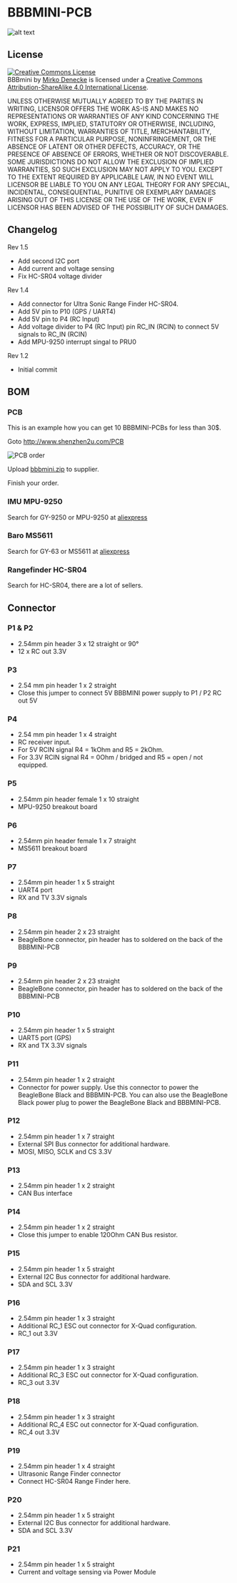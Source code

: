 # BBBMINI-PCB

![alt text](picture/bbbmini.png "BBBMINI-PCB")

## License

<a rel="license" href="http://creativecommons.org/licenses/by-sa/4.0/"><img alt="Creative Commons License" style="border-width:0" src="https://i.creativecommons.org/l/by-sa/4.0/88x31.png" /></a><br /><span xmlns:dct="http://purl.org/dc/terms/" property="dct:title">BBBmini</span> by <a xmlns:cc="http://creativecommons.org/ns#" href="https://github.com/mirkix" property="cc:attributionName" rel="cc:attributionURL">Mirko Denecke</a> is licensed under a <a rel="license" href="http://creativecommons.org/licenses/by-sa/4.0/">Creative Commons Attribution-ShareAlike 4.0 International License</a>.

UNLESS OTHERWISE MUTUALLY AGREED TO BY THE PARTIES IN WRITING, LICENSOR OFFERS THE WORK AS-IS AND MAKES NO REPRESENTATIONS OR WARRANTIES OF ANY KIND CONCERNING THE WORK, EXPRESS, IMPLIED, STATUTORY OR OTHERWISE, INCLUDING, WITHOUT LIMITATION, WARRANTIES OF TITLE, MERCHANTABILITY, FITNESS FOR A PARTICULAR PURPOSE, NONINFRINGEMENT, OR THE ABSENCE OF LATENT OR OTHER DEFECTS, ACCURACY, OR THE PRESENCE OF ABSENCE OF ERRORS, WHETHER OR NOT DISCOVERABLE. SOME JURISDICTIONS DO NOT ALLOW THE EXCLUSION OF IMPLIED WARRANTIES, SO SUCH EXCLUSION MAY NOT APPLY TO YOU. EXCEPT TO THE EXTENT REQUIRED BY APPLICABLE LAW, IN NO EVENT WILL LICENSOR BE LIABLE TO YOU ON ANY LEGAL THEORY FOR ANY SPECIAL, INCIDENTAL, CONSEQUENTIAL, PUNITIVE OR EXEMPLARY DAMAGES ARISING OUT OF THIS LICENSE OR THE USE OF THE WORK, EVEN IF LICENSOR HAS BEEN ADVISED OF THE POSSIBILITY OF SUCH DAMAGES.

## Changelog

Rev 1.5
* Add second I2C port
* Add current and voltage sensing
* Fix HC-SR04 voltage divider

Rev 1.4
* Add connector for Ultra Sonic Range Finder HC-SR04.
* Add 5V pin to P10 (GPS / UART4)
* Add 5V pin to P4 (RC Input)
* Add voltage divider to P4 (RC Input) pin RC_IN (RCIN) to connect 5V signals to RC_IN (RCIN)
* Add MPU-9250 interrupt singal to PRU0

Rev 1.2
* Initial commit

## BOM

### PCB

This is an example how you can get 10 BBBMINI-PCBs for less than 30$.

Goto http://www.shenzhen2u.com/PCB 

![PCB order](picture/pcborder.png)

Upload [bbbmini.zip](kicad/gerber/bbbmini.zip) to supplier.

Finish your order.

### IMU MPU-9250

Search for GY-9250 or MPU-9250 at [aliexpress](http://www.aliexpress.com/wholesale?SearchText=gy-9250)

### Baro MS5611

Search for GY-63 or MS5611 at [aliexpress](http://www.aliexpress.com/wholesale?SearchText=gy-63)

### Rangefinder HC-SR04

Search for HC-SR04, there are a lot of sellers.

## Connector

### P1 & P2
* 2.54mm pin header 3 x 12 straight or 90°
* 12 x RC out 3.3V


### P3
* 2.54 mm pin header 1 x 2 straight
* Close this jumper to connect 5V BBBMINI power supply to P1 / P2 RC out 5V


### P4 
* 2.54 mm pin header 1 x 4 straight
* RC receiver input. 
* For 5V RCIN signal R4 = 1kOhm and R5 = 2kOhm.
* For 3.3V RCIN signal R4 = 0Ohm / bridged and R5 = open / not equipped.


### P5
* 2.54mm pin header female 1 x 10 straight
* MPU-9250 breakout board


### P6
* 2.54mm pin header female 1 x 7 straight
* MS5611 breakout board


### P7
* 2.54mm pin header 1 x 5 straight
* UART4 port
* RX and TV 3.3V signals


### P8
* 2.54mm pin header 2 x 23 straight
* BeagleBone connector, pin header has to soldered on the back of the BBBMINI-PCB


### P9
* 2.54mm pin header 2 x 23 straight
* BeagleBone connector, pin header has to soldered on the back of the BBBMINI-PCB


### P10
* 2.54mm pin header 1 x 5 straight
* UART5 port (GPS)
* RX and TX 3.3V signals


### P11
* 2.54mm pin header 1 x 2 straight
* Connector for power supply. Use this connector to power the BeagleBone Black and BBBMIN-PCB. You can also use the BeagleBone Black power plug to power the BeagleBone Black and BBBMINI-PCB.


### P12
* 2.54mm pin header 1 x 7 straight
* External SPI Bus connector for additional hardware. 
* MOSI, MISO, SCLK and CS 3.3V


### P13
* 2.54mm pin header 1 x 2 straight
* CAN Bus interface


### P14
* 2.54mm pin header 1 x 2 straight
* Close this jumper to enable 120Ohm CAN Bus resistor.


### P15
* 2.54mm pin header 1 x 5 straight
* External I2C Bus  connector for additional hardware.
* SDA and SCL 3.3V


### P16
* 2.54mm pin header 1 x 3 straight
* Additional RC_1 ESC out connector for X-Quad configuration.
* RC_1 out 3.3V


### P17
* 2.54mm pin header 1 x 3 straight
* Additional RC_3 ESC out connector for X-Quad configuration.
* RC_3 out 3.3V


### P18
* 2.54mm pin header 1 x 3 straight
* Additional RC_4 ESC out connector for X-Quad configuration.
* RC_4 out 3.3V


### P19
* 2.54mm pin header 1 x 4 straight
* Ultrasonic Range Finder connector
* Connect HC-SR04 Range Finder here.  

### P20
* 2.54mm pin header 1 x 5 straight
* External I2C Bus  connector for additional hardware.
* SDA and SCL 3.3V

### P21
* 2.54mm pin header 1 x 5 straight
* Current and voltage sensing via Power Module
